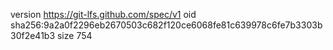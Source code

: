 version https://git-lfs.github.com/spec/v1
oid sha256:9a2a0f2296eb2670503c682f120ce6068fe81c639978c6fe7b3303b30f2e41b3
size 754
